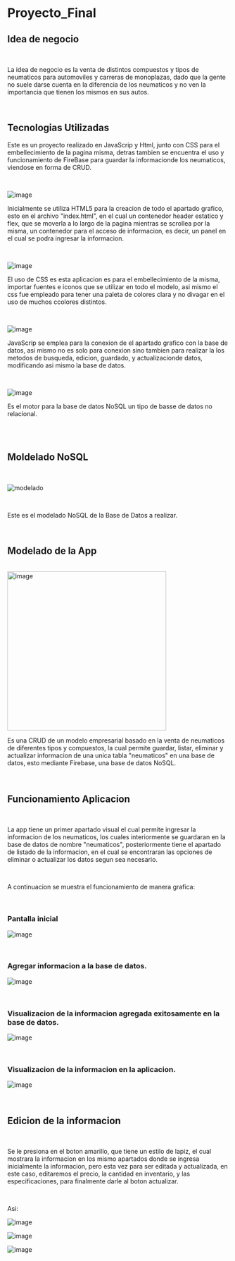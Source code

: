 # Proyecto_Final

## Idea de negocio

<br />

La idea de negocio es la venta de distintos compuestos y tipos de neumaticos para automoviles y carreras de monoplazas, dado que la gente no suele darse cuenta en la diferencia de los neumaticos y no ven la importancia que tienen los mismos en sus autos.

<br />

## Tecnologias Utilizadas

Este es un proyecto realizado en JavaScrip y Html, junto con CSS para el embellecimiento de la pagina misma, detras tambien se encuentra el uso y funcionamiento de FireBase para guardar la informacionde los neumaticos, viendose en forma de CRUD.

<br />

![image](https://user-images.githubusercontent.com/110188177/203318280-458c605f-de10-49c2-8370-915d115095cf.png)

Inicialmente se utiliza HTML5 para la creacion de todo el apartado grafico, esto en el archivo "index.html", en el cual un contenedor header estatico y flex, que se moverla a lo largo de la pagina mientras se scrollea por la misma, un contenedor para el acceso de informacion, es decir, un panel en el cual se podra ingresar la informacion.

<br />

![image](https://user-images.githubusercontent.com/110188177/203318396-743939a6-e13d-4220-8c7c-a9df5c0f24e7.png)

El uso de CSS es esta aplicacion es para el embellecimiento de la misma, importar fuentes e iconos que se utilizar en todo el modelo, asi mismo el css fue empleado para tener una paleta de colores clara y no divagar en el uso de muchos ccolores distintos.

<br />

![image](https://user-images.githubusercontent.com/110188177/203318344-f5e48527-0405-4008-9f98-0c5692a941c0.png)

JavaScrip se emplea para la conexion de el apartado grafico con la base de datos, asi mismo no es solo para conexion sino tambien para realizar la los metodos de busqueda, edicion, guardado, y actualizacionde datos, modificando asi mismo la base de datos.

<br />

![image](https://user-images.githubusercontent.com/110188177/203318446-91c00595-82dc-4d03-a07c-d323eba9ba39.png)

Es el motor para la base de datos NoSQL un tipo de basse de datos no relacional.

<br />
<br />

## Moldelado NoSQL

<br />

![modelado](https://user-images.githubusercontent.com/110188177/203320343-9ac3b816-3098-40b0-a8eb-cdf545401296.jpeg)

<br />

Este es el modelado NoSQL de la Base de Datos a realizar.

<br />

## Modelado de la App

<br />

<img width="361" alt="image" src="https://user-images.githubusercontent.com/110188177/203322156-03cc8135-d39a-44a6-8785-a24724508271.png">

<br />

Es una CRUD de un modelo empresarial basado en la venta de neumaticos de diferentes tipos y compuestos, la cual permite guardar, listar, eliminar y actualizar informacion de una unica tabla "neumaticos" en una base de datos, esto mediante Firebase, una base de datos NoSQL.

<br />

## Funcionamiento Aplicacion

<br />

La app tiene un primer apartado visual el cual permite ingresar la informacion de los neumaticos, los cuales interiormente se guardaran en la base de datos de nombre "neumaticos", posteriormente tiene el apartado de listado de la informacion, en el cual se encontraran las opciones de eliminar o actualizar los datos segun sea necesario.

<br />

A continuacion se muestra el funcionamiento de manera grafica:

<br />

### Pantalla inicial

![image](https://user-images.githubusercontent.com/110188177/203325018-05d78bb3-17ce-4588-ac33-aab2ef82cf31.png)

<br />

### Agregar informacion a la base de datos.

![image](https://user-images.githubusercontent.com/110188177/203326115-17037437-0272-4bdd-82ad-b7dac08ea51f.png)

<br />

### Visualizacion de la informacion agregada exitosamente en la base de datos.

![image](https://user-images.githubusercontent.com/110188177/203326280-8a89cc3d-03dc-4238-89d7-37493c35d0d7.png)

<br />

### Visualizacion de la informacion en la aplicacion.

![image](https://user-images.githubusercontent.com/110188177/203326648-93a5cbd1-1750-44b7-8317-a78b5515df36.png)

<br />

## Edicion de la informacion

<br />

Se le presiona en el boton amarillo, que tiene un estilo de lapiz, el cual mostrara la informacion en los mismo apartados donde se ingresa inicialmente la informacion, pero esta vez para ser editada y actualizada, en este caso, editaremos el precio, la cantidad en inventario, y las especificaciones, para finalmente darle al boton actualizar.

<br />

Asi:

![image](https://user-images.githubusercontent.com/110188177/203327088-ea12814d-bc7d-4289-91a1-7f6b2fc1a3c1.png)

![image](https://user-images.githubusercontent.com/110188177/203327997-3773e269-5e2f-4d7b-a66b-c822d83e474c.png)

![image](https://user-images.githubusercontent.com/110188177/203327713-3ac590be-2b55-4148-8e4d-c82cb8816fd0.png)













